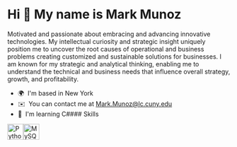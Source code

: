 Hi 👋 My name is Mark Munoz
===========================

Motivated and passionate about embracing and advancing innovative technologies. My intellectual curiosity and strategic insight uniquely position me to uncover the root causes of operational and business problems creating customized and sustainable solutions for businesses. I am known for my strategic and analytical thinking, enabling me to understand the technical and business needs that influence overall strategy, growth, and profitability.

*   🌍  I'm based in New York
*   ✉️  You can contact me at [Mark.Munoz@lc.cuny.edu](mailto:Mark.Munoz@lc.cuny.edu)
*   🧠  I'm learning C#### Skills 
<p align="left">
<a href="https://www.python.org/" target="_blank" rel="noreferrer"><img src="https://raw.githubusercontent.com/danielcranney/readme-generator/main/public/icons/skills/python-colored.svg" width="36" height="36" alt="Python" /></a><a href="https://www.mysql.com/" target="_blank" rel="noreferrer"><img src="https://raw.githubusercontent.com/danielcranney/readme-generator/main/public/icons/skills/mysql-colored.svg" width="36" height="36" alt="MySQL" /></a>
                    </p>
